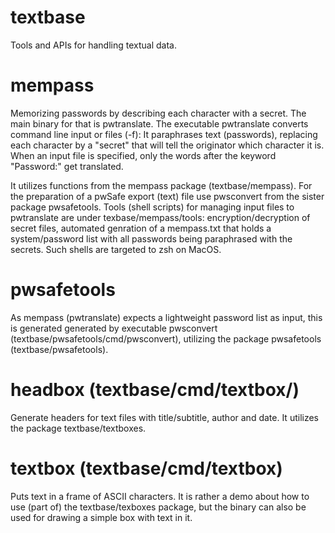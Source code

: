 # textbase
Tools and APIs for handling textual data.

mempass
=======

Memorizing passwords by describing each character with a secret.
The main binary for that is pwtranslate.
The executable pwtranslate converts command line input or files (-f):
It paraphrases text (passwords), replacing each character by a
"secret" that will tell the originator which character it is.
When an input file is specified, only the words after the keyword
"Password:" get translated.

It utilizes functions from the mempass package (textbase/mempass).
For the preparation of a pwSafe export (text) file use pwsconvert
from the sister package pwsafetools.
Tools (shell scripts) for managing input files to pwtranslate are
under texbase/mempass/tools: encryption/decryption of secret files,
automated genration of a mempass.txt that holds a system/password
list with all passwords being paraphrased with the secrets. Such
shells are targeted to zsh on MacOS.

pwsafetools
===========

As mempass (pwtranslate) expects a lightweight password list as
input, this is generated generated by executable pwsconvert
(textbase/pwsafetools/cmd/pwsconvert), utilizing the package
pwsafetools (textbase/pwsafetools).

headbox (textbase/cmd/textbox/)
=======

Generate headers for text files with title/subtitle, author and date.
It utilizes the package textbase/textboxes.

textbox (textbase/cmd/textbox)
=======

Puts text in a frame of ASCII characters.
It is rather a demo about how to use (part of) the textbase/texboxes
package, but the binary can also be used for drawing a simple box
with text in it.





